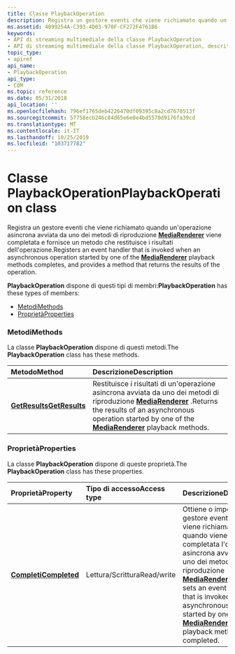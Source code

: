 ```yaml
---
title: Classe PlaybackOperation
description: Registra un gestore eventi che viene richiamato quando un'operazione asincrona avviata da uno dei metodi di riproduzione MediaRenderer viene completata e fornisce un metodo che restituisce i risultati dell'operazione.
ms.assetid: 4899254A-C393-4D03-970F-CF272F4761B6
keywords:
- API di streaming multimediale della classe PlaybackOperation
- API di streaming multimediale della classe PlaybackOperation, descritta
topic_type:
- apiref
api_name:
- PlaybackOperation
api_type:
- COM
ms.topic: reference
ms.date: 05/31/2018
api_location: ''
ms.openlocfilehash: 796ef1765deb4226470df09395c8a2cd7670513f
ms.sourcegitcommit: 57758ecb246c84d65e6e0e4bd5570d9176fa39cd
ms.translationtype: MT
ms.contentlocale: it-IT
ms.lasthandoff: 10/25/2019
ms.locfileid: "103717782"
---
```

# <a name="playbackoperation-class"></a><span data-ttu-id="cb9d8-105">Classe PlaybackOperation</span><span class="sxs-lookup"><span data-stu-id="cb9d8-105">PlaybackOperation class</span></span>

<span data-ttu-id="cb9d8-106">Registra un gestore eventi che viene richiamato quando un'operazione asincrona avviata da uno dei metodi di riproduzione [**MediaRenderer**](mediarenderer.md) viene completata e fornisce un metodo che restituisce i risultati dell'operazione.</span><span class="sxs-lookup"><span data-stu-id="cb9d8-106">Registers an event handler that is invoked when an asynchronous operation started by one of the [**MediaRenderer**](mediarenderer.md) playback methods completes, and provides a method that returns the results of the operation.</span></span>

<span data-ttu-id="cb9d8-107">**PlaybackOperation** dispone di questi tipi di membri:</span><span class="sxs-lookup"><span data-stu-id="cb9d8-107">**PlaybackOperation** has these types of members:</span></span>

-   [<span data-ttu-id="cb9d8-108">Metodi</span><span class="sxs-lookup"><span data-stu-id="cb9d8-108">Methods</span></span>](#methods)
-   [<span data-ttu-id="cb9d8-109">Proprietà</span><span class="sxs-lookup"><span data-stu-id="cb9d8-109">Properties</span></span>](#properties)

### <a name="methods"></a><span data-ttu-id="cb9d8-110">Metodi</span><span class="sxs-lookup"><span data-stu-id="cb9d8-110">Methods</span></span>

<span data-ttu-id="cb9d8-111">La classe **PlaybackOperation** dispone di questi metodi.</span><span class="sxs-lookup"><span data-stu-id="cb9d8-111">The **PlaybackOperation** class has these methods.</span></span>



| <span data-ttu-id="cb9d8-112">Metodo</span><span class="sxs-lookup"><span data-stu-id="cb9d8-112">Method</span></span>                                             | <span data-ttu-id="cb9d8-113">Descrizione</span><span class="sxs-lookup"><span data-stu-id="cb9d8-113">Description</span></span>                                                                                                                                |
|:---------------------------------------------------|:-------------------------------------------------------------------------------------------------------------------------------------------|
| [<span data-ttu-id="cb9d8-114">**GetResults**</span><span class="sxs-lookup"><span data-stu-id="cb9d8-114">**GetResults**</span></span>](playbackoperation-getresults.md) | <span data-ttu-id="cb9d8-115">Restituisce i risultati di un'operazione asincrona avviata da uno dei metodi di riproduzione [**MediaRenderer**](mediarenderer.md) .</span><span class="sxs-lookup"><span data-stu-id="cb9d8-115">Returns the results of an asynchronous operation started by one of the [**MediaRenderer**](mediarenderer.md) playback methods.</span></span><br/> |



 

### <a name="properties"></a><span data-ttu-id="cb9d8-116">Proprietà</span><span class="sxs-lookup"><span data-stu-id="cb9d8-116">Properties</span></span>

<span data-ttu-id="cb9d8-117">La classe **PlaybackOperation** dispone di queste proprietà.</span><span class="sxs-lookup"><span data-stu-id="cb9d8-117">The **PlaybackOperation** class has these properties.</span></span>



| <span data-ttu-id="cb9d8-118">Proprietà</span><span class="sxs-lookup"><span data-stu-id="cb9d8-118">Property</span></span>                                                    | <span data-ttu-id="cb9d8-119">Tipo di accesso</span><span class="sxs-lookup"><span data-stu-id="cb9d8-119">Access type</span></span>           | <span data-ttu-id="cb9d8-120">Descrizione</span><span class="sxs-lookup"><span data-stu-id="cb9d8-120">Description</span></span>                                                                                                                                                                           |
|:------------------------------------------------------------|:----------------------|:--------------------------------------------------------------------------------------------------------------------------------------------------------------------------------------|
| [<span data-ttu-id="cb9d8-121">**Completi**</span><span class="sxs-lookup"><span data-stu-id="cb9d8-121">**Completed**</span></span>](playbackoperation-completed.md)<br/> | <span data-ttu-id="cb9d8-122">Lettura/Scrittura</span><span class="sxs-lookup"><span data-stu-id="cb9d8-122">Read/write</span></span><br/> | <span data-ttu-id="cb9d8-123">Ottiene o imposta un gestore eventi che viene richiamato quando viene completata l'operazione asincrona avviata da uno dei metodi di riproduzione [**MediaRenderer**](mediarenderer.md) .</span><span class="sxs-lookup"><span data-stu-id="cb9d8-123">Gets or sets an event handler that is invoked when the asynchronous operation started by one of the [**MediaRenderer**](mediarenderer.md) playback methods is completed.</span></span> <br/> |



 

 

 





